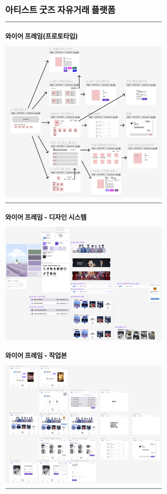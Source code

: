 # 아티스트 굿즈 자유거래 플랫폼

---

## 와이어 프레임(프로토타입)

![wireframe.png](asset/wireframe.png)

---

## 와이어 프레임 - 디자인 시스템

![디자인시스템.png](asset/디자인시스템.png)

## 와이어 프레임 - 작업본

![와이어프레임_20230307.png](asset/와이어프레임_20230307.png)

---
